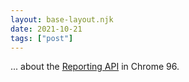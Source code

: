 ```yaml
---
layout: base-layout.njk
date: 2021-10-21
tags: ["post"]
---
```


... about the [Reporting API](https://web.dev/reporting-api/) in Chrome 96.
